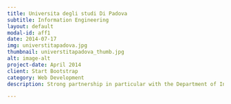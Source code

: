 ```yaml
---
title: Universita degli studi Di Padova
subtitle: Information Engineering
layout: default
modal-id: aff1
date: 2014-07-17
img: universtitapadova.jpg 
thumbnail: universtitapadova_thumb.jpg
alt: image-alt
project-date: April 2014
client: Start Bootstrap
category: Web Development
description: Strong partnership in particular with the Department of Information Engineering 

---
```

